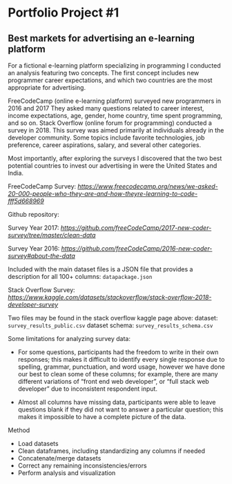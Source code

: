 # Portfolio Project #1
## Best markets for advertising an e-learning platform

For a fictional e-learning platform specializing in programming I conducted an analysis featuring two concepts. The first concept includes new programmer career expectations, and which two countries are the most appropriate for advertising.

FreeCodeCamp (online e-learning platform) surveyed new programmers in 2016 and 2017 They asked many questions related to career interest, income expectations, age, gender, home country, time spent programming, and so on. Stack Overflow (online forum for programming) conducted a survey in 2018. This survey was aimed primarily at individuals already in the developer community. Some topics include favorite technologies, job preference, career aspirations, salary, and several other categories.

Most importantly, after exploring the surveys I discovered that the two best potential countries to invest our advertising in were the United States and India.

FreeCodeCamp Survey:
*https://www.freecodecamp.org/news/we-asked-20-000-people-who-they-are-and-how-theyre-learning-to-code-fff5d668969*

Github repository:

Survey Year 2017: *https://github.com/freeCodeCamp/2017-new-coder-survey/tree/master/clean-data* 

Survey Year 2016: *https://github.com/freeCodeCamp/2016-new-coder-survey#about-the-data* 

Included with the main dataset files is a JSON file that provides a description for all 100+ columns: `datapackage.json`

Stack Overflow Survey:
*https://www.kaggle.com/datasets/stackoverflow/stack-overflow-2018-developer-survey*

Two files may be found in the stack overflow kaggle page above:
dataset: `survey_results_public.csv`
dataset schema: `survey_results_schema.csv`


Some limitations for analyzing survey data:
- For some questions, participants had the freedom to write in their own responses; this makes it difficult to identify every single response due to spelling, grammar, punctuation, and word usage, however we have done our best to clean some of these columns; for example, there are many different variations of “front end web developer”, or “full stack web developer” due to inconsistent respondent input.

- Almost all columns have missing data, participants were able to leave questions blank if they did not want to answer a particular question; this makes it impossible to have a complete picture of the data.


Method
* Load datasets
* Clean dataframes, including standardizing any columns if needed
* Concatenate/merge datasets
* Correct any remaining inconsistencies/errors
* Perform analysis and visualization


